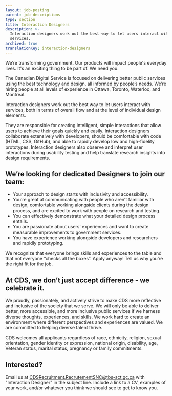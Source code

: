 ```yaml
---
layout: job-posting
parent: job-descriptions
type: section
title: Interaction Designers
description: >-
  Interaction designers work out the best way to let users interact with
  services.
archived: true
translationKey: interaction-designers
---
```

We’re transforming government. Our products will impact people's everyday lives. It's an exciting thing to be part of. We need you.

The Canadian Digital Service is focused on delivering better public services using the best technology and design, all informed by people’s needs. We’re hiring people at all levels of experience in Ottawa, Toronto, Waterloo, and Montreal.

Interaction designers work out the best way to let users interact with services, both in terms of overall flow and at the level of individual design elements.

They are responsible for creating intelligent, simple interactions that allow users to achieve their goals quickly and easily. Interaction designers collaborate extensively with developers, should be comfortable with code (HTML, CSS, GitHub), and able to rapidly develop low and high-fidelity prototypes. Interaction designers also observe and interpret user interactions during usability testing and help translate research insights into design requirements. 

## We’re looking for dedicated Designers to join our team:

* Your approach to design starts with inclusivity and accessibility.
* You’re great at communicating with people who aren’t familiar with design, comfortable working alongside clients during the design process, and are excited to work with people on research and testing.
* You can effectively demonstrate what your detailed design process entails.
* You are passionate about users’ experiences and want to create measurable improvements to government services.
* You have experience working alongside developers and researchers and rapidly prototyping.

We recognize that everyone brings skills and experiences to the table and that not everyone “checks all the boxes”. Apply anyway! Tell us why you’re the right fit for the job.

## At CDS, we don’t just accept difference - we celebrate it. 

We proudly, passionately, and actively strive to make CDS more reflective and inclusive of the society that we serve. We will only be able to deliver better, more accessible, and more inclusive public services if we harness diverse thoughts, experiences, and skills. We work hard to create an environment where different perspectives and experiences are valued. We are committed to helping diverse talent thrive.

CDS welcomes all applicants regardless of race, ethnicity, religion, sexual orientation, gender identity or expression, national origin, disability, age, Veteran status, marital status, pregnancy or family commitments.

## Interested?

Email us at [CDSRecruitment.RecrutementSNC@tbs-sct.gc.ca](mailto:CDSRecruitment.RecrutementSNC@tbs-sct.gc.ca) with "Interaction Designer" in the subject line. Include a link to a CV, examples of your work, and/or whatever you think we should see to get to know you.
